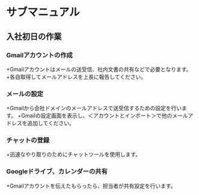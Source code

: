 # サブマニュアル
## 入社初日の作業
### Gmailアカウントの作成
+Gmailアカウントはメールの送受信、社内文書の共有などで必要となります。
+各自取得してメールアドレスを上長に報告してください。
### メールの設定
+Gmailから会社ドメインのメールアドレスで送受信するための設定を行います。
+Gmailの設定画面を表示し、＜アカウントとインポート＞で他のメールアドレスを追加してください。
### チャットの登録
+迅速なやり取りのためにチャットツールを使用します。
### Googleドライブ、カレンダーの共有
+Gmailアカウントを伝えたもらったら、担当者が共有設定を行います。